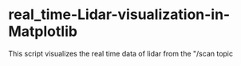# real_time-Lidar-visualization-in-Matplotlib
This script visualizes the real time data of lidar from the "/scan topic 

